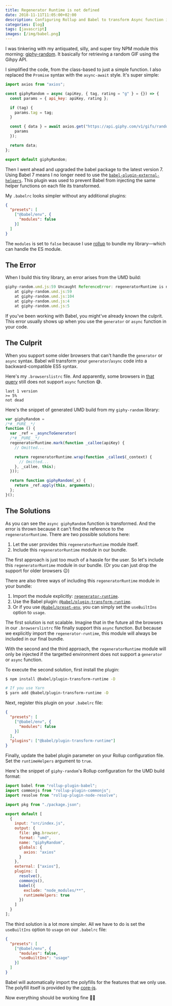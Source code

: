 ```yaml
---
title: Regenerator Runtime is not defined
date: 2018-11-11T11:05:00+02:00
description: Configuring Rollup and Babel to transform Async function into a backward compatible ES5 code.
categories: [log]
tags: [javascript]
images: [/img/babel.png]
---
```

I was tinkering with my antiquated, silly, and super tiny NPM module this morning: [giphy-random](https://github.com/risan/giphy-random). It basically for retrieving a random GIF using the Gihpy API.

I simplified the code, from the class-based to just a simple function. I also replaced the `Promise` syntax with the `async-await` style. It's super simple:

```js
import axios from "axios";

const giphyRandom = async (apiKey, { tag, rating = "g" } = {}) => {
  const params = { api_key: apiKey, rating };

  if (tag) {
    params.tag = tag;
  }

  const { data } = await axios.get("https://api.giphy.com/v1/gifs/random", {
    params
  });

  return data;
};

export default giphyRandom;
```

Then I went ahead and upgraded the babel package to the latest version 7. Using Babel 7 means I no longer need to use the [`babel-plugin-external-helpers`](https://www.npmjs.com/package/babel-plugin-external-helpers). This plugin was used to prevent Babel from injecting the same helper functions on each file its transformed.

My `.babelrc` looks simpler without any additional plugins:

```json
{
  "presets": [
    ["@babel/env", {
      "modules": false
    }]
  ]
}
```

The `modules` is set to `false` because I use [rollup](https://rollupjs.org/) to bundle my library—which can handle the ES module.

## The Error

When I build this tiny library, an error arises from the UMD build:

```js
giphy-random.umd.js:59 Uncaught ReferenceError: regeneratorRuntime is not defined
    at giphy-random.umd.js:59
    at giphy-random.umd.js:104
    at giphy-random.umd.js:4
    at giphy-random.umd.js:5
```

If you've been working with Babel, you might've already known the culprit. This error usually shows up when you use the `generator` or `async` function in your code.

## The Culprit

When you support some older browsers that can't handle the `generator` or `async` syntax. Babel will transform your `generator`/`async` code into a backward-compatible ES5 syntax.

Here's my `.browserslistrc` file. And apparently, some browsers in [that query](https://browserl.ist/?q=last+1+version%2C+%3E%3D+5%25%2C+not+dead) still does not support `async` function 😅.

```
last 1 version
>= 5%
not dead
```

Here's the snippet of generated UMD build from my `giphy-random` library:

```js
var giphyRandom =
/*#__PURE__*/
function () {
  var _ref = _asyncToGenerator(
  /*#__PURE__*/
  regeneratorRuntime.mark(function _callee(apiKey) {
    // Omitted...

    return regeneratorRuntime.wrap(function _callee$(_context) {
      // Omitted...
    }, _callee, this);
  }));

  return function giphyRandom(_x) {
    return _ref.apply(this, arguments);
  };
}();
```

## The Solutions

As you can see the `async giphyRandom` function is transformed. And the error is thrown because it can't find the reference to the `regeneratorRuntime`. There are two possible solutions here:

1. Let the user provides this `regeneratorRuntime` module itself.
2. Include this `regeneratorRuntime` module in our bundle.

The first approach is just too much of a hassle for the user. So let's include this `regeneratorRuntime` module in our bundle. (Or you can just drop the support for older browsers 😉)

There are also three ways of including this `regeneratorRuntime` module in your bundle:

1. Import the module explicitly: [`regenerator-runtime`](https://github.com/facebook/regenerator/tree/master/packages/regenerator-runtime).
2. Use the Babel plugin: [`@babel/plugin-transform-runtime`](https://babeljs.io/docs/en/babel-plugin-transform-runtime).
3. Or if you use [`@babel/preset-env`](https://babeljs.io/docs/en/babel-preset-env#usebuiltins), you can simply set the `useBuiltIns` option to `usage`.

The first solution is not scalable. Imagine that in the future all the browsers in our `.browserslistrc` file finally support this `async` function. But because we explicitly import the `regenerator-runtime`, this module will always be included in our final bundle.

With the second and the third approach, the `regeneratorRuntime` module will only be injected if the targetted environment does not support a `generator` or `async` function.

To execute the second solution, first install the plugin:

```bash
$ npm install @babel/plugin-transform-runtime -D

# If you use Yarn
$ yarn add @babel/plugin-transform-runtime -D
```

Next, register this plugin on your `.babelrc` file:

```json
{
  "presets": [
    ["@babel/env", {
      "modules": false
    }]
  ],
  "plugins": ["@babel/plugin-transform-runtime"]
}
```
Finally, update the babel plugin parameter on your Rollup configuration file. Set the `runtimeHelpers` argument to `true`.

Here's the snippet of `giphy-random`'s Rollup configuration for the UMD build format:

```js
import babel from "rollup-plugin-babel";
import commonjs from "rollup-plugin-commonjs";
import resolve from "rollup-plugin-node-resolve";

import pkg from "./package.json";

export default [
  {
    input: "src/index.js",
    output: {
      file: pkg.browser,
      format: "umd",
      name: "giphyRandom",
      globals: {
        axios: "axios"
      }
    },
    external: ["axios"],
    plugins: [
      resolve(),
      commonjs(),
      babel({
        exclude: "node_modules/**",
        runtimeHelpers: true
      })
    ]
  }
];
```

The third solution is a lot more simpler. All we have to do is set the `useBuiltIns` option to `usage` on our `.babelrc` file:

```json
{
  "presets": [
    ["@babel/env", {
      "modules": false,
      "useBuiltIns": "usage"
    }]
  ]
}
```

Babel will automatically import the polyfills for the features that we only use. The polyfill itself is provided by the [core-js](https://github.com/zloirock/core-js).

Now everything should be working fine 👌🏻

